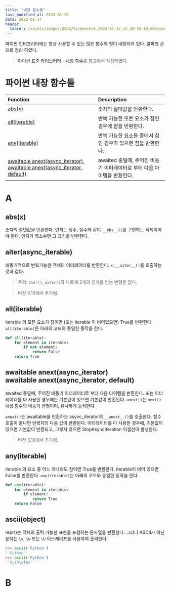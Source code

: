 ```yaml
---
title: "내장 함수들"
last_modified_at: 2023-01-20
date: 2022-01-17
header:
  teaser: /assets/images/2023/Screenshot_2023-01-17_at_20-55-19_WelcometoPython.org.png
---
```


파이썬 인터프리터에는 항상 사용할 수 있는 많은 함수와 형이 내장되어 있다. 알파벳 순으로 정리 하였다.

> [파이썬 표준 라이브러리 - 내장 함수](https://docs.python.org/3/library/functions.html?highlight=built)를 참고해서 작성하였다.

# 파이썬 내장 함수들

| Function | Description |
| :--- | :--- |
| [abs(x)](#absx) | 숫자의 절대값을 반환한다. |
| [all(iterable)](#alliterable) | 반복 가능한 모든 요소가 참인 경우에 참을 반환한다. |
| [any(iterable)](#anyiterable) | 반복 가능한 요소들 중에서 참인 경우가 있으면 참을 반환한다. |
| [awaitable anext(async_iterator), awaitable anext(async_iterator, default)](#awaitable-anextasync_iterator-awaitable-anextasync_iterator-default) | awaited 중일때, 주어진 비동기 이터레이터로 부터 다음 아이템을 반환한다. |


# A

## abs(x)

숫자의 절댓값을 반환한다. 인자는 정수, 실수와 같이 `__abs__()`를 구현하는 객체이어야 한다. 인자가 복소수면 그 크기를 반환한다.

## aiter(async_iterable)

비동기적으로 반복가능한 객체의 이터레이터를 반환한다. `x.__aiter__()`를 호출하는것과 같다.

> 주의: `iter()`, `aiter()`와 다르게 2개의 인자를 받는 변형은 없다.

> 버전 3.10에서 추가됨.

## all(iterable)

iterable 의 모든 요소가 참이면 (또는 iterable 이 비어있으면) True를 반환한다. `all(iterable)`은 아래의 코드와 동일한 동작을 한다.

```python
def all(iterable):
    for element in iterable:
        if not element:
            return False
    return True
```

## awaitable anext(async_iterator)<br>awaitable anext(async_iterator, default)

awaited 중일때, 주어진 비동기 이터레이터로 부터 다음 아이템을 반환한다. 또는 이터레이터를 다 사용한 경우에는 기본값이 있으면 기본값이 반환된다. `anext()`는 `next()` 내장 함수의 비동기 변형이며, 유사하게 동작한다.

`anext()`는 awaitable을 반환하는 async_iterator의 `__anext__()`를 호출한다. 함수 호출이 끝나면 반복자의 다음 값이 반환된다. 이터레이터를 다 사용한 경우에, 기본값이 있으면 기본값이 반환되고, 그렇지 않으면 StopAsyncIteration 익셉션이 발생한다.
     
> 버전 3.10에서 추가됨.

## any(iterable)

iterable 의 요소 중 어느 하나라도 참이면 True를 반환한다. iterable이 비어 있으면 False를 반환한다. `any(iterable)`는 아래의 코드와 동일한 동작을 한다.

```python
def any(iterable):
    for element in iterable:
        if element:
            return True
    return False
```

## ascii(object)
repr()는 객체의 출력 가능한 표현을 포함하는 문자열을 반환한다. 그러나 ASCII가 아닌 문자는 `\x`, `\u` 또는 `\U` 이스케이프를 사용하여 출력한다.

```python
>>> ascii('Python')
"'Python'"
>>> ascii('Pythön')
"'Pyth\xf6n'"
```

# B
